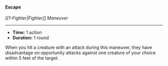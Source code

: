 #### Escape
*[[1-Fighter|Fighter]] Maneuver*
___
- **Time:** 1 action
- **Duration:** 1 round

When you hit a creature with an attack during this maneuver, they have disadvantage on opportunity attacks against one creature of your choice within 5 feet of the target.